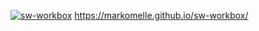 [![sw-workbox](https://github.com/MarkoMelle/sw-workbox/actions/workflows/main.yml/badge.svg)](https://github.com/MarkoMelle/sw-workbox/actions/workflows/main.yml)
https://markomelle.github.io/sw-workbox/
